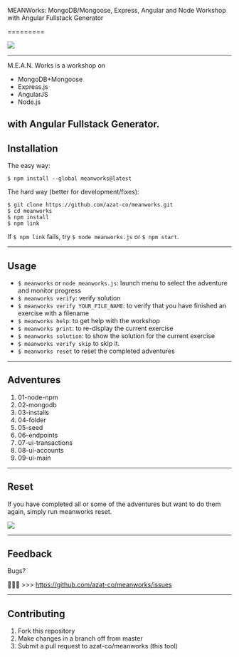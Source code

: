 MEANWorks: MongoDB/Mongoose, Express, Angular and Node Workshop with Angular Fullstack Generator

=========

![](https://raw.githubusercontent.com/azat-co/meanworks/master/slides/images/screen.png)

---

M.E.A.N. Works is a workshop on

* MongoDB+Mongoose
* Express.js
* AngularJS
* Node.js

with Angular Fullstack Generator.
---

## Installation

The easy way:

```
$ npm install --global meanworks@latest
```

The hard way (better for development/fixes):

```
$ git clone https://github.com/azat-co/meanworks.git
$ cd meanworks
$ npm install
$ npm link
```

If `$ npm link` fails, try `$ node meanworks.js` or `$ npm start`.

---

## Usage

* `$ meanworks` or `node meanworks.js`: launch menu to select the adventure and monitor progress
* `$ meanworks verify`: verify solution
* `$ meanworks verify YOUR_FILE_NAME`: to verify that you have finished an exercise with a filename
* `$ meanworks help`: to get help with the workshop
* `$ meanworks print`: to re-display the current exercise
* `$ meanworks solution`: to show the solution for the current exercise
* `$ meanworks verify skip` to skip it.
* `$ meanworks reset` to reset the completed adventures

---

## Adventures

1. 01-node-npm
1. 02-mongodb
1. 03-installs
1. 04-folder
1. 05-seed
1. 06-endpoints
1. 07-ui-transactions
1. 08-ui-accounts
1. 09-ui-main


---

## Reset

If you have completed all or some of the adventures but want to do them again, simply run meanworks reset.

![](https://raw.githubusercontent.com/azat-co/meanworks/master/reset.png)

---

## Feedback

Bugs?

:bug::bug::bug: >>> https://github.com/azat-co/meanworks/issues

---

## Contributing

1. Fork this repository
1. Make changes in a branch off from master
1. Submit a pull request to azat-co/meanworks (this tool)
